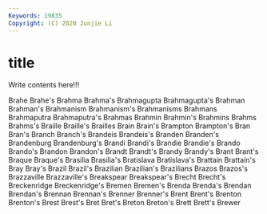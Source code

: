 ```yaml
---
Keywords: 19835
Copyright: (C) 2020 Junjie Li
---
```


# title

Write contents here!!!

Brahe 
Brahe's 
Brahma 
Brahma's
Brahmagupta 
Brahmagupta's 
Brahman 
Brahman's 
Brahmanism 
Brahmanism's 
Brahmanisms 
Brahmans 
Brahmaputra 
Brahmaputra's
Brahmas 
Brahmin 
Brahmin's 
Brahmins 
Brahms 
Brahms's 
Braille 
Braille's 
Brailles 
Brain
Brain's 
Brampton 
Brampton's 
Bran 
Bran's 
Branch 
Branch's 
Brandeis 
Brandeis's 
Branden
Branden's 
Brandenburg 
Brandenburg's 
Brandi 
Brandi's 
Brandie 
Brandie's 
Brando 
Brando's 
Brandon
Brandon's 
Brandt 
Brandt's 
Brandy 
Brandy's 
Brant 
Brant's 
Braque 
Braque's 
Brasilia
Brasilia's 
Bratislava 
Bratislava's 
Brattain 
Brattain's 
Bray 
Bray's 
Brazil 
Brazil's 
Brazilian
Brazilian's 
Brazilians 
Brazos 
Brazos's 
Brazzaville 
Brazzaville's 
Breakspear 
Breakspear's 
Brecht 
Brecht's
Breckenridge 
Breckenridge's 
Bremen 
Bremen's 
Brenda 
Brenda's 
Brendan 
Brendan's 
Brennan 
Brennan's
Brenner 
Brenner's 
Brent 
Brent's 
Brenton 
Brenton's 
Brest 
Brest's 
Bret 
Bret's
Breton 
Breton's 
Brett 
Brett's 
Brewer 
